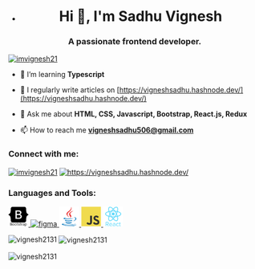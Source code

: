 - <h1 align="center">Hi 👋, I'm Sadhu Vignesh</h1>
<h3 align="center">A passionate frontend developer.</h3>

<p align="left"> <a href="https://twitter.com/imvignesh21" target="blank"><img src="https://img.shields.io/twitter/follow/imvignesh21?logo=twitter&style=for-the-badge" alt="imvignesh21" /></a> </p>

- 🌱 I’m learning **Typescript**

- 📝 I regularly write articles on [https://vigneshsadhu.hashnode.dev/](https://vigneshsadhu.hashnode.dev/)

- 💬 Ask me about **HTML, CSS, Javascript, Bootstrap, React.js, Redux**

- 📫 How to reach me **vigneshsadhu506@gmail.com**

<h3 align="left">Connect with me:</h3>
<p align="left">
<a href="https://twitter.com/imvignesh21" target="blank"><img align="center" src="https://raw.githubusercontent.com/rahuldkjain/github-profile-readme-generator/master/src/images/icons/Social/twitter.svg" alt="imvignesh21" height="30" width="40" /></a>
<a href="https://hashnode.com/https://vigneshsadhu.hashnode.dev/" target="blank"><img align="center" src="https://raw.githubusercontent.com/rahuldkjain/github-profile-readme-generator/master/src/images/icons/Social/hashnode.svg" alt="https://vigneshsadhu.hashnode.dev/" height="30" width="40" /></a>
</p>

<h3 align="left">Languages and Tools:</h3>
<p align="left"> <a href="https://getbootstrap.com" target="_blank" rel="noreferrer"> <img src="https://raw.githubusercontent.com/devicons/devicon/master/icons/bootstrap/bootstrap-plain-wordmark.svg" alt="bootstrap" width="40" height="40"/> </a> <a href="https://www.figma.com/" target="_blank" rel="noreferrer"> <img src="https://www.vectorlogo.zone/logos/figma/figma-icon.svg" alt="figma" width="40" height="40"/> </a> <a href="https://www.java.com" target="_blank" rel="noreferrer"> <img src="https://raw.githubusercontent.com/devicons/devicon/master/icons/java/java-original.svg" alt="java" width="40" height="40"/> </a> <a href="https://developer.mozilla.org/en-US/docs/Web/JavaScript" target="_blank" rel="noreferrer"> <img src="https://raw.githubusercontent.com/devicons/devicon/master/icons/javascript/javascript-original.svg" alt="javascript" width="40" height="40"/> </a> <a href="https://reactjs.org/" target="_blank" rel="noreferrer"> <img src="https://raw.githubusercontent.com/devicons/devicon/master/icons/react/react-original-wordmark.svg" alt="react" width="40" height="40"/> </a> </p>

<p><img align="left" src="https://github-readme-stats.vercel.app/api/top-langs?username=vignesh2131&show_icons=true&locale=en&layout=compact" alt="vignesh2131" /></p>

<p>&nbsp;<img align="center" src="https://github-readme-stats.vercel.app/api?username=vignesh2131&show_icons=true&locale=en" alt="vignesh2131" /></p>

<p><img align="center" src="https://github-readme-streak-stats.herokuapp.com/?user=vignesh2131&" alt="vignesh2131" /></p>
